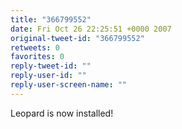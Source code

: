 ```yaml
---
title: "366799552"
date: Fri Oct 26 22:25:51 +0000 2007
original-tweet-id: "366799552"
retweets: 0
favorites: 0
reply-tweet-id: ""
reply-user-id: ""
reply-user-screen-name: ""
---
```

Leopard is now installed!
